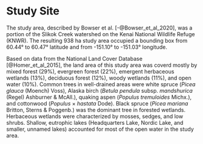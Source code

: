 
# Study Site

The study area, described by Bowser et al. [-@Bowser_et_al_2020], was a portion of the Slikok Creek watershed on the Kenai National Wildlife Refuge (KNWR). The resulting 938 ha study area occupied a bounding box from 60.44° to 60.47° latitude and from -151.10° to -151.03° longitude.

Based on data from the National Land Cover Database [@Homer_et_al_2015], the land area of this study area was coverd mostly by mixed forest (29%), evergreen forest (22%), emergent herbaceous wetlands (13%), deciduous forest (12%), woody wetlands (11%), and open water (10%). Common trees in well-drained areas were white spruce (*Picea glauca* (Moench) Voss), Alaska birch (*Betula pendula* subsp. *mandshurica* (Regel) Ashburner & McAll.), quaking aspen (*Populus tremuloides* Michx.), and cottonwood (*Populus* × *hastata* Dode). Black spruce (*Picea mariana* Britton, Sterns & Poggenb.) was the dominant tree in forested wetlands. Herbaceous wetlands were characterized by mosses, sedges, and low shrubs. Shallow, eutrophic lakes (Headquarters Lake, Nordic Lake, and smaller, unnamed lakes) accounted for most of the open water in the study area.


